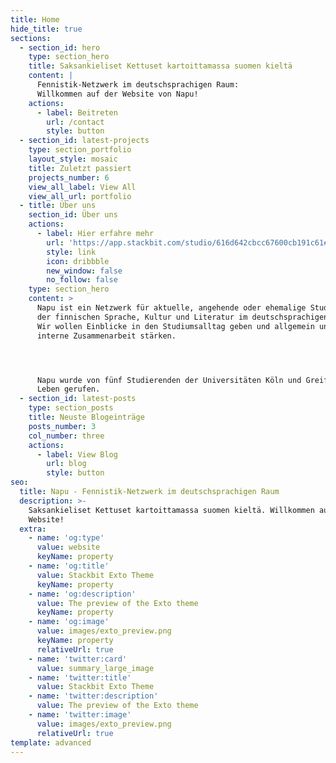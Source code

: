 ```yaml
---
title: Home
hide_title: true
sections:
  - section_id: hero
    type: section_hero
    title: Saksankieliset Kettuset kartoittamassa suomen kieltä
    content: |
      Fennistik-Netzwerk im deutschsprachigen Raum:
      Willkommen auf der Website von Napu!
    actions:
      - label: Beitreten
        url: /contact
        style: button
  - section_id: latest-projects
    type: section_portfolio
    layout_style: mosaic
    title: Zuletzt passiert
    projects_number: 6
    view_all_label: View All
    view_all_url: portfolio
  - title: Über uns
    section_id: Über uns
    actions:
      - label: Hier erfahre mehr
        url: 'https://app.stackbit.com/studio/616d642cbcc67600cb191c61#/about/'
        style: link
        icon: dribbble
        new_window: false
        no_follow: false
    type: section_hero
    content: >
      Napu ist ein Netzwerk für aktuelle, angehende oder ehemalige Studierende
      der finnischen Sprache, Kultur und Literatur im deutschsprachigen Raum.
      Wir wollen Einblicke in den Studiumsalltag geben und allgemein unsere
      interne Zusammenarbeit stärken.




      Napu wurde von fünf Studierenden der Universitäten Köln und Greifswald ins
      Leben gerufen.
  - section_id: latest-posts
    type: section_posts
    title: Neuste Blogeinträge
    posts_number: 3
    col_number: three
    actions:
      - label: View Blog
        url: blog
        style: button
seo:
  title: Napu - Fennistik-Netzwerk im deutschsprachigen Raum
  description: >-
    Saksankieliset Kettuset kartoittamassa suomen kieltä. Willkommen auf unserer
    Website!
  extra:
    - name: 'og:type'
      value: website
      keyName: property
    - name: 'og:title'
      value: Stackbit Exto Theme
      keyName: property
    - name: 'og:description'
      value: The preview of the Exto theme
      keyName: property
    - name: 'og:image'
      value: images/exto_preview.png
      keyName: property
      relativeUrl: true
    - name: 'twitter:card'
      value: summary_large_image
    - name: 'twitter:title'
      value: Stackbit Exto Theme
    - name: 'twitter:description'
      value: The preview of the Exto theme
    - name: 'twitter:image'
      value: images/exto_preview.png
      relativeUrl: true
template: advanced
---
```

